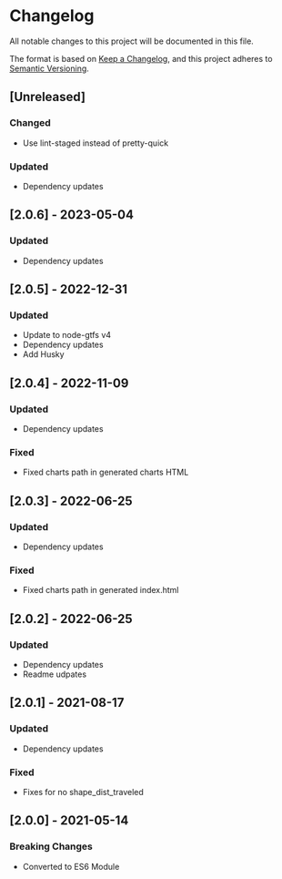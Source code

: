 # Changelog
All notable changes to this project will be documented in this file.

The format is based on [Keep a Changelog](https://keepachangelog.com/en/1.0.0/),
and this project adheres to [Semantic Versioning](https://semver.org/spec/v2.0.0.html).

## [Unreleased]
### Changed
- Use lint-staged instead of pretty-quick

### Updated
- Dependency updates

## [2.0.6] - 2023-05-04
### Updated
- Dependency updates

## [2.0.5] - 2022-12-31
### Updated
- Update to node-gtfs v4
- Dependency updates
- Add Husky

## [2.0.4] - 2022-11-09
### Updated
- Dependency updates

### Fixed
- Fixed charts path in generated charts HTML

## [2.0.3] - 2022-06-25
### Updated
- Dependency updates

### Fixed
- Fixed charts path in generated index.html

## [2.0.2] - 2022-06-25
### Updated
- Dependency updates
- Readme udpates

## [2.0.1] - 2021-08-17
### Updated
- Dependency updates

### Fixed
- Fixes for no shape_dist_traveled

## [2.0.0] - 2021-05-14
### Breaking Changes
- Converted to ES6 Module

